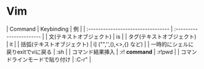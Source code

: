 # Vim

| Command                            | Keybinding               | 例     |
| :--------------------------------- | :----------------------- |
| 文(テキストオブジェクト)           | is                       |
| タグ(テキストオブジェクト)         | it                       |
| 括弧(テキストオブジェクト)         | i] ("",'',(),<>,{} など) |
| 一時的にシェルに戻りexitでviに戻る | :sh                      |
| コマンド結果挿入                   | :r! __command__          | :r!pwd |
| コマンドラインモードで貼り付け     | :C-r"                    |
